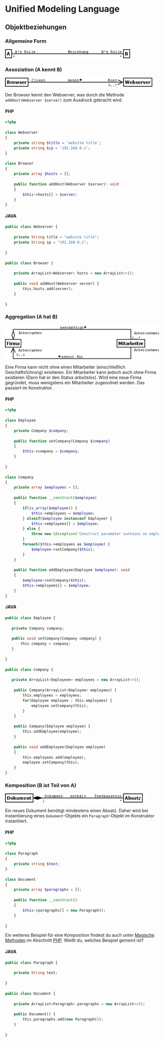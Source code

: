 # Unified Modeling Language
## Objektbeziehungen

### Allgemeine Form

![Klassendiagramm](/docs/img/uml-relations.png)

### Assoziation (A kennt B)

![Klassendiagramm](/docs/img/uml-association.png)

Der Browser kennt den Webserver, was durch die Methode ``addHost(Webserver $server)`` zum Ausdruck
gebracht wird.


#### PHP
````php
<?php

class Webserver
{
    private string $title = 'website title';
    private string $ip = '192.168.0.1';    
}

class Browser
{
    private array $hosts = [];
        
    public function addHost(Webserver $server): void
    {
        $this->hosts[] = $server;
    }    
}
````

#### JAVA
````php
public class Webserver {

    private String title = "website title";
    private String ip = "192.168.0.1";    
    
}

public class Browser {

    private ArrayList<Webserver> hosts = new ArrayList<>();
        
    public void addHost(Webserver server) {
        this.hosts.add(server);
    }  
      
}
````


### Aggregation (A hat B)

![Klassendiagramm](/docs/img/uml-aggregation.png)

Eine Firma kann nicht ohne einen Mitarbeiter (einschließlich Geschäftsführung) existieren.
Ein Mitarbeiter kann jedoch auch ohne Firma existieren (Dann hat er den Status *arbeitslos*).
Wird eine neue Firma gegründet, muss wenigstens ein Mitarbeiter zugeordnet werden. Das
passiert im Konstruktor.

#### PHP
````php
<?php

class Employee
{
    private Company $company;    
    
    public function setCompany(Company $company)
    {
        $this->company = $company;
    }
    
}

class Company
{
    private array $employees = [];
    
    public function __construct($employee)
    {
        if(is_array($employee)) {
            $this->employees = $employee;
        } elseif($employee instanceof Employee) {
            $this->employees[] = $employee;
        } else {
            throw new \Exception('Construct parameter contains no employee!');
        }
        foreach($this->employees as $employee) {
            $employee->setCompany($this);
        }
    }
        
    public function addEmployee(Employee $employee): void
    {
        $employee->setCompany($this);
        $this->employees[] = $employee;        
    }    
}
````
#### JAVA
````php
public class Employee {

   private Company company;    
    
   public void setCompany(Company company) {
       this.company = company;
   }
    
}

public class Company {

   private ArrayList<Employeee> employees = new ArrayList<>();
    
    public Company(ArrayList<Employee> employees) {
        this.employees = employees;        
        for(Employee employee : this.employees) {
            employee.setCompany(this);
        }
    }
    
    public Company(Employee employee) {
        this.addEmployee(employee);
    }
           
    public void addEmployee(Employee employee)
    {
        this.employees.add(employee);
        employee.setCompany(this);      
    }    
}
````

### Komposition (B ist Teil von A)

![Klassendiagramm](/docs/img/uml-composition.png)

Ein neues Dokument benötigt mindestens einen Absatz. Daher wird bei Instantiierung
eines ``Dokument``-Objekts ein ``Paragraph``-Objekt im Konstruktor instantiiert.

#### PHP
````php
<?php

class Paragraph
{
    private string $text;    
}

class Document
{
    private array $paragraphs = [];
    
    public function __construct()
    {
        $this->paragraphs[] = new Paragraph();
    }

}
````
Ein weiteres Beispiel für eine Komposition findest du auch unter [Magische Methoden](/docs/php/magic_methods.md)
im Abschnitt [PHP](/docs/php/_index.md). Weißt du, welches Beispiel gemeint ist?

#### JAVA
````php
public class Paragraph {

    private String text;    
    
}

public class Document {

    private ArrayList<Paragraph> paragraphs = new ArrayList<>();
    
    public Document() {
        this.paragraphs.add(new Paragraph());
    }

}
````